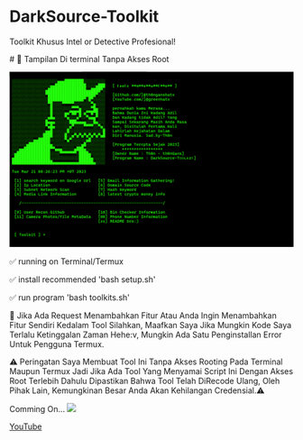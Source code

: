 # DarkSource-Toolkit
Toolkit Khusus Intel or Detective Profesional! 
<p>
# 📸 Tampilan Di terminal Tanpa Akses Root
<p>
<img src="toolkit.PNG" />
<p>
✅ running on Terminal/Termux
  <p>
✅ install recommended 'bash setup.sh'
    <p>
✅ run program 'bash toolkits.sh'
<p>
🤕 Jika Ada Request Menambahkan Fitur Atau Anda Ingin Menambahkan Fitur Sendiri Kedalam Tool Silahkan,
Maafkan Saya Jika Mungkin Kode Saya Terlalu Ketinggalan Zaman Hehe:v, Mungkin Ada Satu Penginstallan
Error Untuk Pengguna Termux.
<p>
⚠️ Peringatan Saya Membuat Tool Ini Tanpa Akses Rooting Pada Terminal Maupun Termux
Jadi Jika Ada Tool Yang Menyamai Script Ini Dengan Akses Root Terlebih Dahulu
Dipastikan Bahwa Tool Telah DiRecode Ulang, Oleh Pihak Lain, Kemungkinan Besar
Anda Akan Kehilangan Credensial.⚠️
<p>
Comming On...
<img src="https://t3.ftcdn.net/jpg/04/03/98/64/360_F_403986499_hB7zfgOXezReA0sKkxl34RoT9TbNkbpH.jpg" />
<p>
<a href="https://youtube.com/@rn509-x7">YouTube</a></p>
